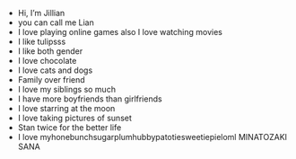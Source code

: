 -  Hi, I’m Jillian
-  you can call me Lian
-  I love playing online games also I love watching movies
-  I like tulipsss
-  I like both gender
-  I love chocolate
-  I love cats and dogs
-  Family over friend
- I love my siblings so much
- I have more boyfriends than girlfriends
- I love starring at the moon
- I love taking pictures of sunset 
- Stan twice for the better life
- I love myhonebunchsugarplumhubbypatotiesweetiepieloml MINATOZAKI SANA
